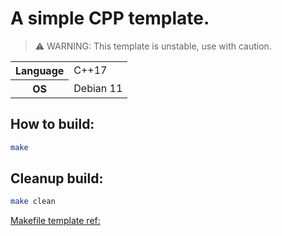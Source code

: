 # A simple CPP template.

> ⚠️ WARNING: This template is unstable, use with caution.

<table>
  <tr>
    <th>Language</th>
    <td>C++17</td>
  </tr>
  <tr>
    <th>OS</th>
    <td>Debian 11</td>
  </tr>
</table>

## How to build:

```bash
make
```

## Cleanup build:

```bash
make clean
```

[Makefile template ref:](https://makefiletutorial.com/#makefile-cookbook)
